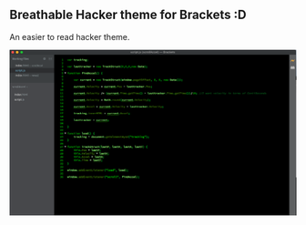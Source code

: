 ## Breathable Hacker theme for Brackets :D
An easier to read hacker theme. 

![alt tag](screenshot.png)

